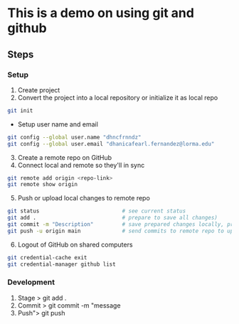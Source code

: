 # This is a demo on using git and github

## Steps
### Setup
1. Create project
2. Convert the project into a local repository or initialize it as local repo
```bash
git init 
```
- Setup user name and email
```bash
git config --global user.name "dhncfrnndz" 
git config --global user.email "dhanicafearl.fernandez@lorma.edu"
```
3. Create a remote repo on GitHub
4. Connect local and remote so they'll in sync
```bash
git remote add origin <repo-link>
git remote show origin
```
5. Push or upload local changes to remote repo
```bash
git status                          # see current status
git add .                           # prepare to save all changes)
git commit -m "Description"         # save prepared changes locally, providing a message or description
git push -u origin main             # send commits to remote repo to update it
```
6. Logout of GitHub on shared computers
```bash
git credential-cache exit
git credential-manager github list
```
### Development
1. Stage > git add .
2. Commit > git commit -m "message
3. Push"> git push

